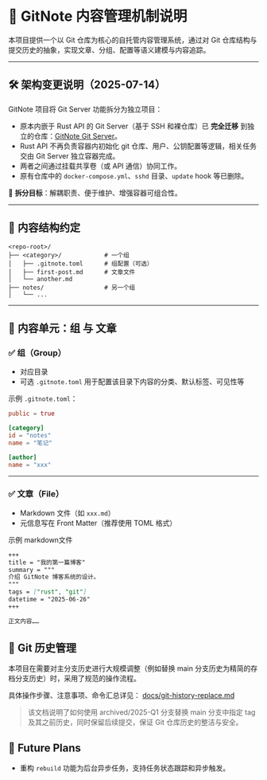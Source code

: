 # 📘 GitNote 内容管理机制说明

本项目提供一个以 Git 仓库为核心的自托管内容管理系统，通过对 Git 仓库结构与提交历史的抽象，实现文章、分组、配置等语义建模与内容追踪。

---

## 🛠️ 架构变更说明（2025-07-14）

GitNote 项目将 Git Server 功能拆分为独立项目：

- 原本内嵌于 Rust API 的 Git Server（基于 SSH 和裸仓库）已 **完全迁移** 到独立的仓库：[GitNote Git Server](https://github.com/yuyayang02/gitnote-git-server)。
- Rust API 不再负责容器内初始化 git 仓库、用户、公钥配置等逻辑，相关任务交由 Git Server 独立容器完成。
- 两者之间通过挂载共享卷（或 API 通信）协同工作。
- 原有仓库中的 `docker-compose.yml`、`sshd` 目录、`update` hook 等已删除。

🎯 **拆分目标**：解耦职责、便于维护、增强容器可组合性。

---

## 📁 内容结构约定

```text
<repo-root>/
├── <category>/            # 一个组
│   ├── .gitnote.toml      # 组配置（可选）
│   ├── first-post.md      # 文章文件
│   └── another.md
├── notes/                 # 另一个组
│   └── ...                    
```

---

## 🧠 内容单元：组 与 文章

### ✅ 组（Group）

- 对应目录
- 可选 `.gitnote.toml` 用于配置该目录下内容的分类、默认标签、可见性等

示例 `.gitnote.toml`：

```toml
public = true

[category]
id = "notes"
name = "笔记"

[author]
name = "xxx"
```

---

### ✅ 文章（File）

- Markdown 文件（如 `xxx.md`）
- 元信息写在 Front Matter（推荐使用 TOML 格式）

示例 markdown文件

```markdown
+++
title = "我的第一篇博客"
summary = """
介绍 GitNote 博客系统的设计。
"""
tags = ["rust", "git"]
datetime = "2025-06-26"
+++

正文内容……
```

## 📂 Git 历史管理

本项目在需要对主分支历史进行大规模调整（例如替换 main 分支历史为精简的存档分支历史）时，采用了规范的操作流程。

具体操作步骤、注意事项、命令汇总详见： [docs/git-history-replace.md](docs/git-history-replace.md)

> 该文档说明了如何使用 archived/2025-Q1 分支替换 main 分支中指定 tag 及其之前历史，同时保留后续提交，保证 Git 仓库历史的整洁与安全。


## 🚧 Future Plans

- 重构 `rebuild` 功能为后台异步任务，支持任务状态跟踪和异步触发。
